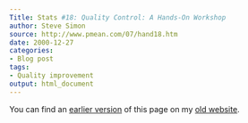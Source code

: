```yaml
---
Title: Stats #18: Quality Control: A Hands-On Workshop
author: Steve Simon
source: http://www.pmean.com/07/hand18.htm
date: 2000-12-27
categories:
- Blog post
tags:
- Quality improvement
output: html_document
---
```



You can find an [earlier version][sim1] of this page on my [old website][sim2].

[sim1]: http://www.pmean.com/07/hand18.htm
[sim2]: http://www.pmean.com

